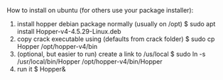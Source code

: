 How to install on ubuntu (for others use your package installer):
1) install hopper debian package normally (usually on /opt)
$ sudo apt install Hopper-v4-4.5.29-Linux.deb
2) copy crack executable using (defaults from crack folder)
$ sudo cp Hopper /opt/hopper-v4/bin
3) (optional, but easier to run) create a link to /us/local
$ sudo ln -s /usr/local/bin/Hopper /opt/hopper-v4/bin/Hopper
4) run it
$ Hopper&